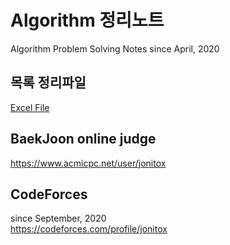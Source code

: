 # Algorithm 정리노트

Algorithm Problem Solving Notes since April, 2020     
   
## 목록 정리파일   
[Excel File](https://github.com/jonitox/AlgorithmStudies/blob/master/%EC%95%8C%EA%B3%A0%EB%A6%AC%EC%A6%98%20%EB%AA%A9%EB%A1%9D%20%EC%A0%95%EB%A6%AC.xlsx)<BR>

## BaekJoon online judge   
https://www.acmicpc.net/user/jonitox
   
    
## CodeForces 
since September, 2020   
https://codeforces.com/profile/jonitox

